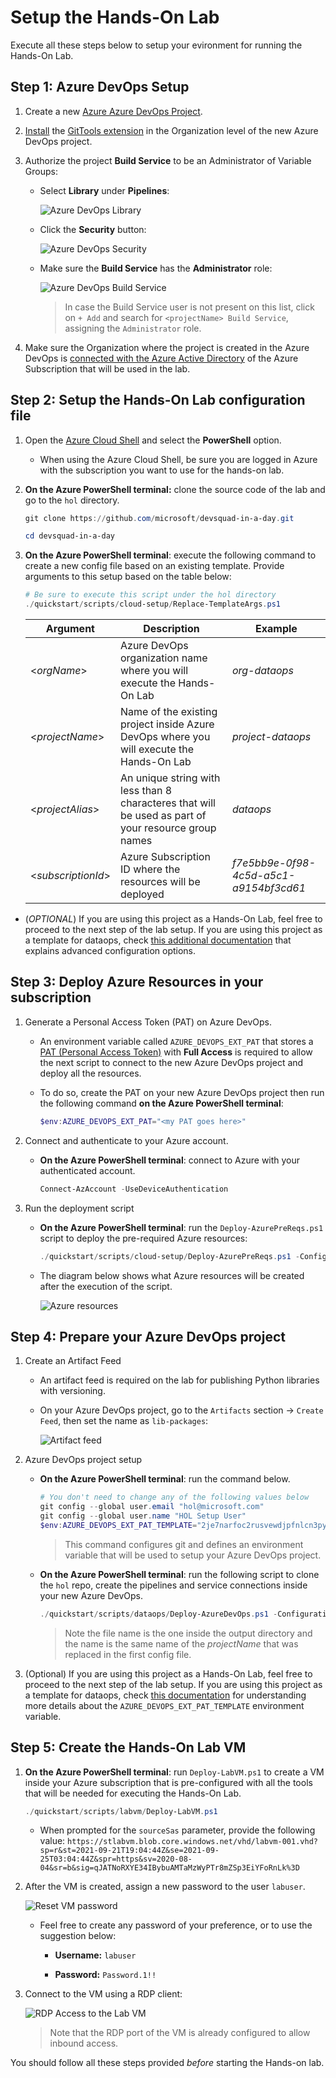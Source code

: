 # Setup the Hands-On Lab

Execute all these steps below to setup your evironment for running the Hands-On Lab.

## Step 1: Azure DevOps Setup

1. Create a new [Azure Azure DevOps Project](https://docs.microsoft.com/en-us/azure/devops/organizations/projects/create-project?view=azure-devops&tabs=preview-page).

2. [Install](https://docs.microsoft.com/en-us/azure/devops/marketplace/install-extension?view=azure-devops&tabs=browser) the [GitTools extension](https://marketplace.visualstudio.com/items?itemName=gittools.gittools&targetId=0d8e54d4-e229-47bd-9dc5-9be0f116a5c0&utm_source=vstsproduct&utm_medium=ExtHubManageList) in the Organization level of the new Azure DevOps project.

3. Authorize the project **Build Service** to be an Administrator of Variable Groups:

    - Select **Library** under **Pipelines**:

        ![Azure DevOps Library](./docs/images/quickstart-buildservice-1.png)

    - Click the **Security** button:

        ![Azure DevOps Security](./docs/images/quickstart-buildservice-2.png)

    - Make sure the **Build Service** has the **Administrator** role:

        ![Azure DevOps Build Service](./docs/images/quickstart-buildservice-3.png)

        > In case the Build Service user is not present on this list, click on `+ Add` and search for `<projectName> Build Service`, assigning the `Administrator` role.

4. Make sure the Organization where the project is created in the Azure DevOps is [connected with the Azure Active Directory](https://docs.microsoft.com/en-us/azure/devops/organizations/accounts/connect-organization-to-azure-ad?view=azure-devops) of the Azure Subscription that will be used in the lab.


## Step 2: Setup the Hands-On Lab configuration file

1. Open the [Azure Cloud Shell](https://shell.azure.com) and select the **PowerShell** option.

    - When using the Azure Cloud Shell, be sure you are logged in Azure with the subscription you want to use for the hands-on lab.


2. **On the Azure PowerShell terminal:** clone the source code of the lab and go to the `hol` directory.
   
    ```powershell
    git clone https://github.com/microsoft/devsquad-in-a-day.git
    
    cd devsquad-in-a-day
    ```

3. **On the Azure PowerShell terminal**: execute the following command to create a new config file based on an existing template. Provide arguments to this setup based on the table below:

    ```powershell
    # Be sure to execute this script under the hol directory
    ./quickstart/scripts/cloud-setup/Replace-TemplateArgs.ps1
    ```

    |Argument|Description|Example|
    |-----|-----------|-------|
    |<_orgName_>|Azure DevOps organization name where you will execute the Hands-On Lab|_org-dataops_|
    |<_projectName_>|Name of the existing project inside Azure DevOps where you will execute the Hands-On Lab|_project-dataops_|
    |<_projectAlias_>|An unique string with less than 8 characteres that will be used as part of your resource group names|_dataops_|
    |<_subscriptionId_>|Azure Subscription ID where the resources will be deployed|_f7e5bb9e-0f98-4c5d-a5c1-a9154bf3cd61_|

- (_OPTIONAL_) If you are using this project as a Hands-On Lab, feel free to proceed to the next step of the lab setup. If you are using this project as a template for dataops, check [this additional documentation](./1b-create-prereqs-azure-advanced.md) that explains advanced configuration options.


## Step 3: Deploy Azure Resources in your subscription

1. Generate a Personal Access Token (PAT) on Azure DevOps.

    - An environment variable called `AZURE_DEVOPS_EXT_PAT` that stores a [PAT (Personal Access Token)](https://docs.microsoft.com/en-us/azure/devops/organizations/accounts/use-personal-access-tokens-to-authenticate?view=azure-devops&tabs=preview-page) with **Full Access** is required to allow the next script to connect to the new Azure DevOps project and deploy all the resources.

    - To do so, create the PAT on your new Azure DevOps project then run the following command **on the Azure PowerShell terminal**:

        ```powershell
        $env:AZURE_DEVOPS_EXT_PAT="<my PAT goes here>"
        ```

2. Connect and authenticate to your Azure account.

    - **On the Azure PowerShell terminal**: connect to Azure with your authenticated account.

        ```powershell
        Connect-AzAccount -UseDeviceAuthentication
        ```

3. Run the deployment script

    -  **On the Azure PowerShell terminal**: run the `Deploy-AzurePreReqs.ps1` script to deploy the pre-required Azure resources:

        ```powershell
        ./quickstart/scripts/cloud-setup/Deploy-AzurePreReqs.ps1 -ConfigurationFile "quickstart/configs/cloud-setup/hol.json"
        ```

    - The diagram below shows what Azure resources will be created after the execution of the script.

        ![Azure resources](./docs/images/azure-prereqs-script.png)

## Step 4: Prepare your Azure DevOps project

1. Create an Artifact Feed

    -  An artifact feed is required on the lab for publishing Python libraries with versioning.
    
    - On your Azure DevOps project, go to the `Artifacts` section -> `Create Feed`, then set the name as `lib-packages`:

        ![Artifact feed](./docs/images/create-artifact-feed.png)

2. Azure DevOps project setup

    - **On the Azure PowerShell terminal**: run the command below.

        ```powershell
        # You don't need to change any of the following values below
        git config --global user.email "hol@microsoft.com"
        git config --global user.name "HOL Setup User"
        $env:AZURE_DEVOPS_EXT_PAT_TEMPLATE="2je7narfoc2rusvewdjpfnlcn3pyponyrpsko3w5b6z26zj4wpoa"
        ```

        > This command configures git and defines an environment variable that will be used to setup your Azure DevOps project.

    - **On the Azure PowerShell terminal**: run the following script to clone the `hol` repo, create the pipelines and service connections inside your new Azure DevOps.

        ```powershell
        ./quickstart/scripts/dataops/Deploy-AzureDevOps.ps1 -ConfigurationFile "./quickstart/outputs/hol.json" -UsePAT $true
        ```

        >  Note the file name is the one inside the output directory and the name is the same name of the _projectName_ that was replaced in the first config file.


3. (Optional) If you are using this project as a Hands-On Lab, feel free to proceed to the next step of the lab setup. If you are using this project as a template for dataops, check [this documentation](./3b-azdo-setup-advanced.md) for understanding more details about the `AZURE_DEVOPS_EXT_PAT_TEMPLATE` environment variable.


## Step 5: Create the Hands-On Lab VM

1. **On the Azure PowerShell terminal**: run `Deploy-LabVM.ps1` to create a VM inside your Azure subscription that is pre-configured with all the tools that will be needed for executing the Hands-On Lab.
    
    ```powershell
    ./quickstart/scripts/labvm/Deploy-LabVM.ps1
    ```

    - When prompted for the `sourceSas` parameter, provide the following value: `https://stlabvm.blob.core.windows.net/vhd/labvm-001.vhd?sp=r&st=2021-09-21T19:04:44Z&se=2021-09-25T03:04:44Z&spr=https&sv=2020-08-04&sr=b&sig=qJATNoRXYE34IBybuAMTaMzWyPTr8mZSp3EiYFoRnLk%3D`


2. After the VM is created, assign a new password to the user `labuser`.
    
    ![Reset VM password](./docs/images/vm-lab-reset-password.png)

    - Feel free to create any password of your preference, or to use the suggestion below:

        - **Username:** `labuser`

        - **Password:** `Password.1!!`

3. Connect to the VM using a RDP client:

    ![RDP Access to the Lab VM](./docs/images/vm-lab-rdp-connection.png)

    > Note that the RDP port of the VM is already configured to allow inbound access.


You should follow all these steps provided *before* starting the Hands-on lab.
